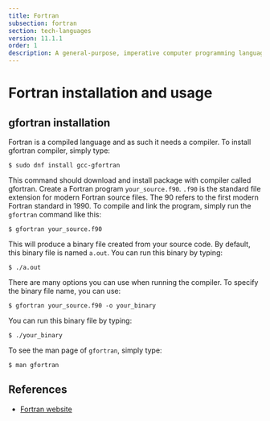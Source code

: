 ```yaml
---
title: Fortran
subsection: fortran
section: tech-languages
version: 11.1.1
order: 1
description: A general-purpose, imperative computer programming language, especially suited to numeric computation and scientific computing.
---
```

# Fortran installation and usage

## gfortran installation
Fortran is a compiled language and as such it needs a compiler. To install gfortran
compiler, simply type:

```
$ sudo dnf install gcc-gfortran
```

This command should download and install package with compiler called gfortran. Create a Fortran program `your_source.f90`. `.f90` is the standard file extension for modern Fortran source files. The 90 refers to the first modern Fortran standard in 1990. To compile and link the program, simply run the `gfortran` command like this:

```
$ gfortran your_source.f90
```

This will produce a binary file created from your source code. By default, this binary
file is named `a.out`.
You can run this binary by typing:

```
$ ./a.out
```

There are many options you can use when running the compiler. To specify the binary file name, you can use:

```
$ gfortran your_source.f90 -o your_binary
```

You can run this binary file by typing:

```
$ ./your_binary
```

To see the man page of `gfortran`, simply type:

```
$ man gfortran
```

## References

- [Fortran website](https://fortran-lang.org/)
